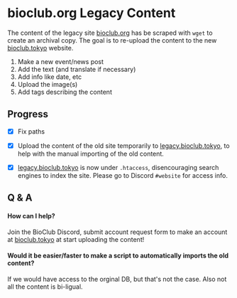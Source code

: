 # bioclub.org Legacy Content

The content of the legacy site [bioclub.org](www.bioclub.org) has be scraped with `wget` to create an archival copy. The goal is to re-upload the content to the new [bioclub.tokyo](https://www.bioclub.tokyo) website.

1. Make a new event/news post
2. Add the text (and translate if necessary)
3. Add info like date, etc
4. Upload the image(s)
5. Add tags describing the content

## Progress

- [x] Fix paths
- [x] Upload the content of the old site temporarily to [legacy.bioclub.tokyo](https://legacy.bioclub.tokyo), to help with the manual importing of the old content.
- [x] [legacy.bioclub.tokyo](https://legacy.bioclub.tokyo) is now under `.htaccess`, disencouraging search engines to index the site. Please go to Discord `#website` for access info.


## Q & A

#### How can I help?
Join the BioClub Discord, submit account request form to make an account at [bioclub.tokyo](https://www.bioclub.tokyo) at start uploading the content!

#### Would it be easier/faster to make a script to automatically imports the old content?
If we would have access to the orginal DB, but that's not the case. Also not all the content is bi-ligual.
